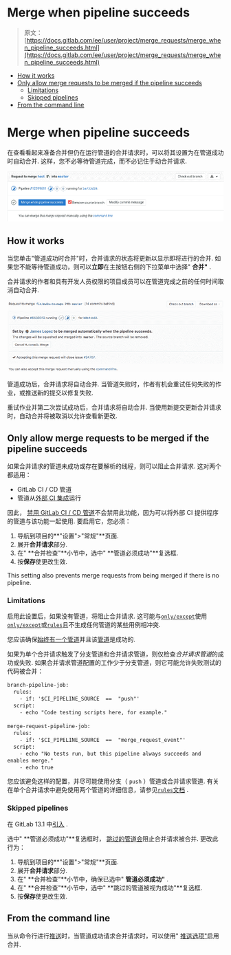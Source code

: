 # Merge when pipeline succeeds

> 原文：[https://docs.gitlab.com/ee/user/project/merge_requests/merge_when_pipeline_succeeds.html](https://docs.gitlab.com/ee/user/project/merge_requests/merge_when_pipeline_succeeds.html)

*   [How it works](#how-it-works)
*   [Only allow merge requests to be merged if the pipeline succeeds](#only-allow-merge-requests-to-be-merged-if-the-pipeline-succeeds)
    *   [Limitations](#limitations)
    *   [Skipped pipelines](#skipped-pipelines)
*   [From the command line](#from-the-command-line)

# Merge when pipeline succeeds[](#merge-when-pipeline-succeeds "Permalink")

在查看看起来准备合并但仍在运行管道的合并请求时，可以将其设置为在管道成功时自动合并. 这样，您不必等待管道完成，而不必记住手动合并请求.

[![Enable](img/ac3623994213ad815a95e7826a3cfc3e.png)](img/merge_when_pipeline_succeeds_enable.png)

## How it works[](#how-it-works "Permalink")

当您单击"管道成功时合并"时，合并请求的状态将更新以显示即将进行的合并. 如果您不能等待管道成功，则可以**立即**在主按钮右侧的下拉菜单中选择" **合并"** .

合并请求的作者和具有开发人员权限的项目成员可以在管道完成之前的任何时间取消自动合并.

[![Status](img/46322215ec68c4896b6b622f9f1ad11e.png)](img/merge_when_pipeline_succeeds_status.png)

管道成功后，合并请求将自动合并. 当管道失败时，作者有机会重试任何失败的作业，或推送新的提交以修复失败.

重试作业并第二次尝试成功后，合并请求将自动合并. 当使用新提交更新合并请求时，自动合并将被取消以允许查看新更改.

## Only allow merge requests to be merged if the pipeline succeeds[](#only-allow-merge-requests-to-be-merged-if-the-pipeline-succeeds "Permalink")

如果合并请求的管道未成功或存在要解析的线程，则可以阻止合并请求. 这对两个都适用：

*   GitLab CI / CD 管道
*   管道从[外部 CI 集成](../integrations/overview.html#integrations-listing)运行

因此， [禁用 GitLab CI / CD 管道](../../../ci/enable_or_disable_ci.html)不会禁用此功能，因为可以将外部 CI 提供程序的管道与该功能一起使用. 要启用它，您必须：

1.  导航到项目的**"设置">"常规"**页面.
2.  展开**合并请求**部分.
3.  在" **合并检查"**小节中，选中" **管道必须成功"**复选框.
4.  按**保存**使更改生效.

This setting also prevents merge requests from being merged if there is no pipeline.

### Limitations[](#limitations "Permalink")

启用此设置后，如果没有管道，将阻止合并请求. 这可能与[`only/except`](../../../ci/yaml/README.html#onlyexcept-advanced)使用[`only/except`](../../../ci/yaml/README.html#onlyexcept-advanced)或[`rules`](../../../ci/yaml/README.html#rules)且不生成任何管道的某些用例相冲突.

您应该确保[始终有一个管道](https://gitlab.com/gitlab-org/gitlab-foss/-/issues/54226)并且该[管道](https://gitlab.com/gitlab-org/gitlab-foss/-/issues/54226)是成功的.

如果为单个合并请求触发了分支管道和合并请求管道，则仅检查*合并请求管道*的成功或失败. 如果合并请求管道配置的工作少于分支管道，则它可能允许失败测试的代码被合并：

```
branch-pipeline-job:
  rules:
    - if: '$CI_PIPELINE_SOURCE  ==  "push"'
  script:
    - echo "Code testing scripts here, for example."

merge-request-pipeline-job:
  rules:
    - if: '$CI_PIPELINE_SOURCE  ==  "merge_request_event"'
  script:
    - echo "No tests run, but this pipeline always succeeds and enables merge."
    - echo true 
```

您应该避免这样的配置，并尽可能使用分支（ `push` ）管道或合并请求管道. 有关在单个合并请求中避免使用两个管道的详细信息，请参见[`rules`文档](../../../ci/yaml/README.html#differences-between-rules-and-onlyexcept) .

### Skipped pipelines[](#skipped-pipelines "Permalink")

在 GitLab 13.1 中[引入](https://gitlab.com/gitlab-org/gitlab/-/issues/211482) .

选中" **管道必须成功"**复选框时， [跳过的管道会](../../../ci/yaml/README.html#skip-pipeline)阻止合并请求被合并. 更改此行为：

1.  导航到项目的**"设置">"常规"**页面.
2.  展开**合并请求**部分.
3.  在" **合并检查"**小节中，确保已选中" **管道必须成功"** .
4.  在" **合并检查"**小节中，选中" **跳过的管道被视为成功"**复选框.
5.  按**保存**使更改生效.

## From the command line[](#from-the-command-line "Permalink")

当从命令行进行[推送](../push_options.html)时，当管道成功请求合并请求时，可以使用" [推送选项"](../push_options.html)启用合并.
